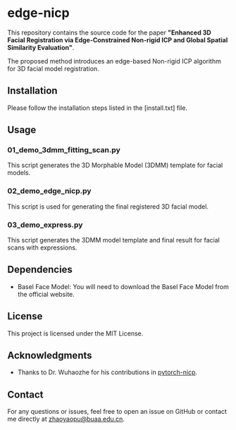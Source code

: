 # edge-nicp

This repository contains the source code for the paper **"Enhanced 3D Facial Registration via Edge-Constrained Non-rigid ICP and Global Spatial Similarity Evaluation"**. 

The proposed method introduces an edge-based Non-rigid ICP algorithm for 3D facial model registration.

## Installation

Please follow the installation steps listed in the [install.txt] file.

## Usage

### 01_demo_3dmm_fitting_scan.py
This script generates the 3D Morphable Model (3DMM) template for facial models.

### 02_demo_edge_nicp.py
This script is used for generating the final registered 3D facial model.

### 03_demo_express.py
This script generates the 3DMM model template and final result for facial scans with expressions.

## Dependencies

- Basel Face Model: You will need to download the Basel Face Model from the official website.

## License

This project is licensed under the MIT License.

## Acknowledgments

- Thanks to Dr. Wuhaozhe for his contributions in [pytorch-nicp](https://github.com/wuhaozhe/pytorch-nicp).

## Contact

For any questions or issues, feel free to open an issue on GitHub or contact me directly at zhaoyaopu@buaa.edu.cn.
